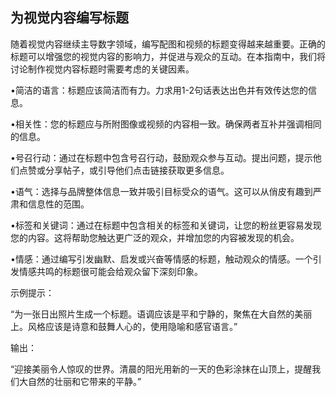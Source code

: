 ## 为视觉内容编写标题

随着视觉内容继续主导数字领域，编写配图和视频的标题变得越来越重要。正确的标题可以增强您的视觉内容的影响力，并促进与观众的互动。在本指南中，我们将讨论制作视觉内容标题时需要考虑的关键因素。

•简洁的语言：标题应该简洁而有力。力求用1-2句话表达出色并有效传达您的信息。

•相关性：您的标题应与所附图像或视频的内容相一致。确保两者互补并强调相同的信息。

•号召行动：通过在标题中包含号召行动，鼓励观众参与互动。提出问题，提示他们点赞或分享帖子，或引导他们点击链接获取更多信息。

•语气：选择与品牌整体信息一致并吸引目标受众的语气。这可以从俏皮有趣到严肃和信息性的范围。

•标签和关键词：通过在标题中包含相关的标签和关键词，让您的粉丝更容易发现您的内容。这将帮助您触达更广泛的观众，并增加您的内容被发现的机会。

•情感：通过编写引发幽默、启发或兴奋等情感的标题，触动观众的情感。一个引发情感共鸣的标题很可能会给观众留下深刻印象。

示例提示：

“为一张日出照片生成一个标题。语调应该是平和宁静的，聚焦在大自然的美丽上。风格应该是诗意和鼓舞人心的，使用隐喻和感官语言。”

输出：

“迎接美丽令人惊叹的世界。清晨的阳光用新的一天的色彩涂抹在山顶上，提醒我们大自然的壮丽和它带来的平静。”
